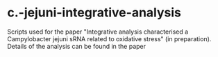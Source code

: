 # c.-jejuni-integrative-analysis
Scripts used for the paper "Integrative analysis characterised a Campylobacter jejuni sRNA related to oxidative stress" (in preparation). Details of the analysis can be found in the paper
